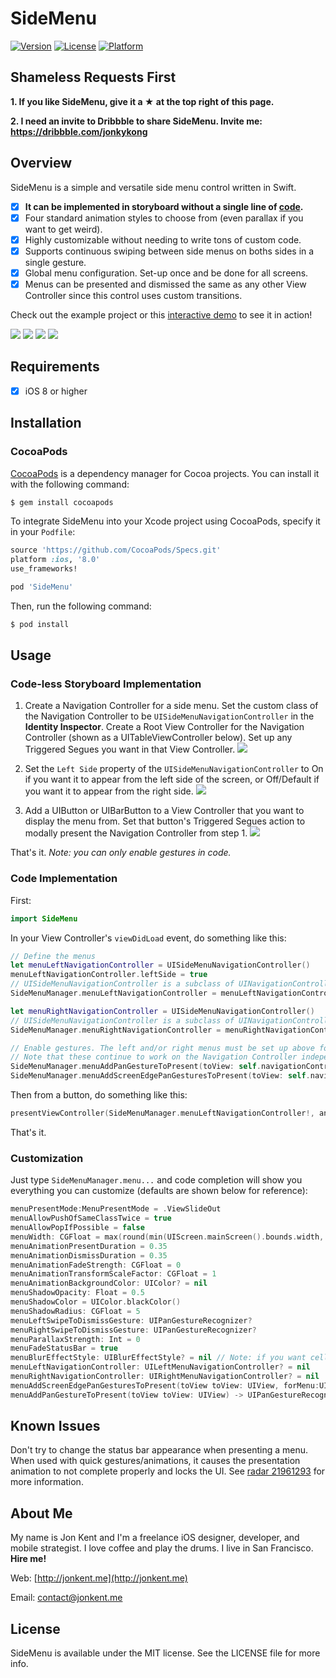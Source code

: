 # SideMenu
[![Version](https://img.shields.io/cocoapods/v/SideMenu.svg?style=flat)](http://cocoapods.org/pods/SideMenu)
[![License](https://img.shields.io/cocoapods/l/SideMenu.svg?style=flat)](http://cocoapods.org/pods/SideMenu)
[![Platform](https://img.shields.io/cocoapods/p/SideMenu.svg?style=flat)](http://cocoapods.org/pods/SideMenu)

## Shameless Requests First
**1. If you like SideMenu, give it a ★ at the top right of this page.**

**2. I need an invite to Dribbble to share SideMenu. Invite me: https://dribbble.com/jonkykong**

## Overview

SideMenu is a simple and versatile side menu control written in Swift.
- [x] **It can be implemented in storyboard without a single line of [code](#code-less-storyboard-implementation).**
- [x] Four standard animation styles to choose from (even parallax if you want to get weird).
- [x] Highly customizable without needing to write tons of custom code.
- [x] Supports continuous swiping between side menus on boths sides in a single gesture.
- [x] Global menu configuration. Set-up once and be done for all screens.
- [x] Menus can be presented and dismissed the same as any other View Controller since this control uses custom transitions.

Check out the example project or this [interactive demo](https://appetize.io/app/64a9v3e6b8c6f53zvn5pnny80m) to see it in action!

![](etc/SlideOut.gif)
![](etc/SlideIn.gif)
![](etc/Dissolve.gif)
![](etc/InOut.gif)

## Requirements
- [x] iOS 8 or higher

## Installation

### CocoaPods

[CocoaPods](http://cocoapods.org) is a dependency manager for Cocoa projects. You can install it with the following command:

```bash
$ gem install cocoapods
```

To integrate SideMenu into your Xcode project using CocoaPods, specify it in your `Podfile`:

```ruby
source 'https://github.com/CocoaPods/Specs.git'
platform :ios, '8.0'
use_frameworks!

pod 'SideMenu'
```

Then, run the following command:

```bash
$ pod install
```

## Usage
### Code-less Storyboard Implementation
1. Create a Navigation Controller for a side menu. Set the custom class of the Navigation Controller to be `UISideMenuNavigationController` in the **Identity Inspector**. Create a Root View Controller for the Navigation Controller (shown as a UITableViewController below). Set up any Triggered Segues you want in that View Controller.
![](etc/Screenshot1.png)

2. Set the `Left Side` property of the `UISideMenuNavigationController` to On if you want it to appear from the left side of the screen, or Off/Default if you want it to appear from the right side.
![](etc/Screenshot2.png)

3. Add a UIButton or UIBarButton to a View Controller that you want to display the menu from. Set that button's Triggered Segues action to modally present the Navigation Controller from step 1.
![](etc/Screenshot3.png)

That's it. *Note: you can only enable gestures in code.*
### Code Implementation
First:
```swift
import SideMenu
```

In your View Controller's `viewDidLoad` event, do something like this:
``` swift
// Define the menus
let menuLeftNavigationController = UISideMenuNavigationController()
menuLeftNavigationController.leftSide = true
// UISideMenuNavigationController is a subclass of UINavigationController, so do any additional configuration of it here like setting its viewControllers.
SideMenuManager.menuLeftNavigationController = menuLeftNavigationController

let menuRightNavigationController = UISideMenuNavigationController()
// UISideMenuNavigationController is a subclass of UINavigationController, so do any additional configuration of it here like setting its viewControllers.
SideMenuManager.menuRightNavigationController = menuRightNavigationController

// Enable gestures. The left and/or right menus must be set up above for these to work.
// Note that these continue to work on the Navigation Controller independent of the View Controller it displays!
SideMenuManager.menuAddPanGestureToPresent(toView: self.navigationController!.navigationBar)
SideMenuManager.menuAddScreenEdgePanGesturesToPresent(toView: self.navigationController!.view)
```
Then from a button, do something like this:
``` swift
presentViewController(SideMenuManager.menuLeftNavigationController!, animated: true, completion: nil)
```
That's it.
### Customization
Just type `SideMenuManager.menu...` and code completion will show you everything you can customize (defaults are shown below for reference):
``` swift
menuPresentMode:MenuPresentMode = .ViewSlideOut
menuAllowPushOfSameClassTwice = true
menuAllowPopIfPossible = false
menuWidth: CGFloat = max(round(min(UIScreen.mainScreen().bounds.width, UIScreen.mainScreen().bounds.height) * 0.75), 240)
menuAnimationPresentDuration = 0.35
menuAnimationDismissDuration = 0.35
menuAnimationFadeStrength: CGFloat = 0
menuAnimationTransformScaleFactor: CGFloat = 1
menuAnimationBackgroundColor: UIColor? = nil
menuShadowOpacity: Float = 0.5
menuShadowColor = UIColor.blackColor()
menuShadowRadius: CGFloat = 5
menuLeftSwipeToDismissGesture: UIPanGestureRecognizer?
menuRightSwipeToDismissGesture: UIPanGestureRecognizer?
menuParallaxStrength: Int = 0
menuFadeStatusBar = true
menuBlurEffectStyle: UIBlurEffectStyle? = nil // Note: if you want cells in a UITableViewController menu to look good, make them a subclass of UITableViewVibrantCell!
menuLeftNavigationController: UILeftMenuNavigationController? = nil
menuRightNavigationController: UIRightMenuNavigationController? = nil
menuAddScreenEdgePanGesturesToPresent(toView toView: UIView, forMenu:UIRectEdge? = nil) -> [UIScreenEdgePanGestureRecognizer]
menuAddPanGestureToPresent(toView toView: UIView) -> UIPanGestureRecognizer
```

## Known Issues
Don't try to change the status bar appearance when presenting a menu. When used with quick gestures/animations, it causes the presentation animation to not complete properly and locks the UI. See [radar 21961293](http://www.openradar.me/21961293) for more information.

## About Me
My name is Jon Kent and I'm a freelance iOS designer, developer, and mobile strategist. I love coffee and play the drums. I live in San Francisco. **Hire me!**

Web: [http://jonkent.me](http://jonkent.me)

Email: [contact@jonkent.me](mailto:contact@jonkent.me)

## License

SideMenu is available under the MIT license. See the LICENSE file for more info.
